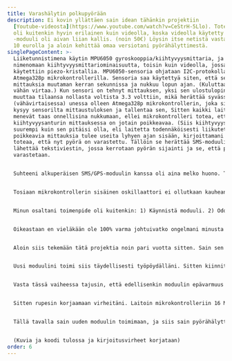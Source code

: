 ```yaml
---
title: Varashälytin polkupyörään
description: Ei kovin yllättäen sain idean tähänkin projektiin
  [Youtube-videosta](https://www.youtube.com/watch?v=CeStrH-5Llo). Toteutukseni
  oli kuitenkin hyvin erilainen kuin videolla, koska videolla käytetty SMS/GPS
  -moduuli oli aivan liian kallis. (noin 50€) Löysin itse netistä vastaavan noin
  10 eurolla ja aloin kehittää omaa versiotani pyörähälyttimestä.
singlePageContent: >-
  Liiketunnistimena käytin MPU6050 gyroskooppia/kiihtyvyysmittaria, ja siitä
  nimenomaan kiihtyvyysmittariominaisuutta, toisin kuin videolla, jossa
  käytettiin piezo-kristallia. MPU6050-sensoria ohjataan I2C-protokollalla
  Atmega328p mikrokontrollerilla. Sensoria saa käytettyä siten, että se tekee
  mittauksia muutaman kerran sekunnissa ja nukkuu lopun ajan. (Kuluttaa hyvin
  vähän virtaa.) Kun sensori on tehnyt mittauksen, yksi sen ulostulopinneistä
  muuttaa tilaansa nollasta voltista 3.3 volttiin, mikä herättää syvässä
  (vähävirtaisessa) unessa olleen Atmega328p mikrokontrollerin, joka sitten
  kysyy sensorilta mittaustuloksen ja tallentaa sen, Sitten kaikki laitteet
  menevät taas onnellisina nukkumaan, ellei mikrokontrolleri totea, että
  kiihtyvyysanturin mittauksessa on jotain poikkeavaa. (Siis kiihtyvyys on
  suurempi kuin sen pitäisi olla, eli laitetta todennäköisesti liikutetaan) Jos
  poikkeavia mittauksia tulee useita lyhyen ajan sisään, kirjoittamani ohjelma
  toteaa, että nyt pyörä on varastettu. Tällöin se herättää SMS-moduulin, joka
  lähettää tekstiviestin, jossa kerrotaan pyörän sijainti ja se, että pyörää
  varastetaan.


  Suhteeni alkuperäisen SMS/GPS-moduulin kanssa oli aina melko huono. Toisin sanottuna joko minä en osannut käyttää sitä hyvin tai sitten se oli huono. Sen toimivuus oli nimittäin aina melko epävarmaa. Moduulin kanssa jutellaan AT-komennoin tietyllä "baud-ratella" UART-kommunikaatiolla. A sanassa UART tulee sanasta asynchronous, mikä tässä tapauksessa tarkoittaa, että ei ole erikseen tahdistussignaalia, joka kertoisi kommunikoiville laitteille millä nopeudella niiden kuuluisi jutella toisilleen. Tämä aiheutti minulle hieman harmaita hiuksia johtuen aikaisemmasta päätöksestäni. Olin siis päättänyt käyttää Atmega328p:tä ilman ulkoista 16 Mhz kristallia. Sen sijaan käytin mikrokontrollerin sisäistä 8 Mhz oskillaattoria. Syitä tähän oli ensinnäkin se, että halusin kokeilla mikrokontrolleria ilman ulkoista kristallia ja myös se, että mikrokontrollerin tiedoissa muistaakseni luki, että sitä ei kannattaisi käyttää kovin matalalla jännitteellä, jos käyttötaajuus on 16 Mhz. Lisäksi halusin laitteesta mahdollisimman pienen, joten halusin jättää kaiken ylimääräisen pois. Projektissa kytkin mikrokontrollerin suoraan LiPo-akkuun, jonka jännite voi tippua melko alas. Tästä olisi siis ehkä mahdollisesti voinut aiheutua ongelmia. Siispä päätin käyttää Atmegan sisäistä oskillaattoria. (Jälkeenpäin ajateltuna tästä aiheutui paljon enemmän päänvaivaa kuin siitä että olisin vain kolvannut 16 Mhz kristallioskillaattorin kiinni mikrokontrolleriin.)


  Tosiaan mikrokontrollerin sisäinen oskillaattori ei ollutkaan kauhean tarkka. Toki tiesin tämän mikrokontrollerin datasheetin perusteella mutta ajattelin että se olisi tarpeeksi tarkka. No, kommunikointi SMS-moduulin kanssa oli aina melko epävarmaa, ja tämä on varmaan osasyy siihen. SMS-moduulissa oli sellainen ominaisuus, että kun se käynnistyy, se tunnistaa automaagisesti millä baud ratella sille puhutaan. Tämän pitäisi kai olla hyvin yksinkertainen toimenpide: 1) Käynnistä moduuli. 2) Lähetä "AT", johon moduuli vastaa "OK". 


  Minun osaltani toimenpide oli kuitenkin: 1) Käynnistä moduuli. 2) Odota jokin tietty aika, joka on selvinnyt monien testauksien kautta. Jos odotat liian kauan, mikään ei toimi. Jos odotat liian vähän aikaa, mikään ei toimi. 3) Spämmää moduulille "AT", kunnes se toivottavasti vastaa "OK".


  Oikeastaan en vieläkään ole 100% varma johtuivatko ongelmani minusta vai moduulista. Muistaakseni minulla nimittäin oli moduulin kanssa ongelmia myös silloin, kun testailin sitä sellaisen laitteen kanssa, jonka oskillaattori oli tarkka. Tämän takia en myöskään koskaan tarkistanut, voisiko ongelmani johtua minusta, vaan oletin aina, että 10€ Kiina-moduulissa on vain vähän tällaisia ominaisuuksia, jotka minun on kestettävä. Näin jälkeenpäin ajateltuna toimin aika tyhmästi. Olisin vain voinut laittaa mikrokontrolleriin tarkan 16 Mhz kristallioskillaattorin ja testata, jatkuvatko ongelmat. 


  Aloin siis tekemään tätä projektia noin pari vuotta sitten. Sain sen myös suurin piirtein toimivaksi, ja kiinnitin sen pyörääni, jossa se myös oli kiinni ainakin vuoden. Jossain vaiheessa se kuitenkin lakkasi toimimasta. Tässä vaiheessa minulla meni hermot ja tilasin uuden SMS-moduulin. Tällä kertaa tilasin moduulin, joka oli vielä halvempi, mutta siinä ei ollut GPS-ominaisuutta, vaan ajattelin saavani sijainnin tarpeeksi tarkasti matkapuhelinsignaalin avulla. Alkuperäisen moduulin GPS-signaalin toimivuus oli myös välillä vähän epävarma, eikä se esim. sisätiloissa usein löytänyt signaalia. Uusi moduuli saapui ja se vaikutti lähes täydelliseltä. Testatessani laitetta työpöydällä se vastasi AT-komentooni heti OK. (Sain tästä paljon mielihyvää tapeltuani useita tunteja vanhan moduulin kanssa.) Sijaintitiennon saaminen osoittautui vaikeammaksi kuin oletin. Onneksi moduulilla pystyy käyttämään myös nettiä, koska minun piti lopulta käyttää Googlen Geolocation API:a, jonne moduuli lähettää tiedot lähellä olevista matkapuhelintorneista, ja Google sitten kertoo moduulin sijainnin. Valitettavasti vaikka kuinka yritin, tällä tavalla paikannuksen tarkkuus jää melko heikoksi. Sijainti on ollut pahimmillaan noin 500 metriä pielessä. Ajattelin että se on kuitenkin parempi kuin ei mitään. Lisäksi tilasin myös uuden GPS-moduulin, jonka ehkä joskus jaksan laittaa kiinni hälyttimeen.


  Uusi moduulini toimi siis täydellisesti työpöydälläni. Sitten kiinnitin sen pyörähälyttimeen ja YLLÄTYS, mikään ei toimi enää. :)


  Vasta tässä vaiheessa tajusin, että edellisenkin moduulin epävarmuus ei välttämättä johtunutkaan itse moduulista, vaan minun virheistäni. En kuitenkaan enää kiinnittänyt vanhaa moduulia sensoriin johtuen muutamasta eri syystä: a) En jaksanut uudestaan kovalla vaivalla kolvata toista moduulia irti ja laittaa toisen moduulin kiinni. b) Olin tapellut vanhan moduulin kanssa niin paljon että saatuani sen irti tungin sen lipaston pohjalle enkä halua nähdä sitä enää koskaan.


  Sitten rupesin korjaamaan virheitäni. Laitoin mikrokontrolleriin 16 Mhz kristallioskillaattorin. Tämän lisäksi jossain vaiheessa vaihdoin myös transistorin, jolla kytkin SMS-moduulin päälle ja pois, koska epäilin, että jännite tippuu sen yli liikaa. (Itse asiassa en nyt ole täysin varma vaihdoinko transistorin ennen vai sen jälkeen kun vaihdoin moduulin, mutta joka tapauksessa tein vaihdon.) Alun perin kytkin moduulin päälle ja pois 2N2907 PNP-transistorilla. PNP-transistorin avulla ns. "[High side switching](https://www.baldengineer.com/low-side-vs-high-side-transistor-switch.html)" oli mahdollista. Kuitenkin jossain vaiheessa aloin epäilemään, että moduulini saattta joskus hetkellisesti vaatia paljonkin virtaa, ja tällöin valitsemani transistori ei ollut riittävän vahva. Tämäkin olisi voinut mahdollisesti olla syynä laitteen epävarmaan toimintaan. Minulla ei kuitenkaan ollut parempaa PNP-transistoria tai muuta vastaavaa transistoria. Päädyin sitten lopulta käyttämään N-kanavan MOSFET:tia. Tämä ei ole optimaalinen ratkaisu, koska tällöin SMS-moduulin ja mikrokontrollerin maa-potentiaali voi olla hieman eri. Lisäksi tällöin moduuliin on koko ajan kytketty virta. Tästä ei kuitenkaan mielestäni toivottavasti pitäisi aiheutua ongelmaa, koska varmistin, että virtaa ei mitenkään pääse kulkemaan moduuliin kytkettyjen UART-dataliitäntöjen kautta maahan, kun moduulissa ei ole virtaa. Siis, kun mikrokontrolleri kytkee moduulin virran pois, se myös vaihtaa molemmat moduulin ja mikrokontrollerin väliset datapinit sisääntulopineiksi, jolloin niiden läpi ei pitäisi kulkea virtaa. 


  Tällä tavalla sain uuden moduulin toimimaan, ja siis sain pyörähälyttimeni taas kuntoon. Hälyttimen akkukestoon olen aika tyytyväinen. Hälyttimessä on siis pieni noin 300 mAh LiPo-akku, jota jouduin lataamaan noin muutaman kuukauden välein, kun pyöräni seisoi joka arkipäivä koulun edessä useita tunteja. Hälytin osaa muuten mitata akun jännitteen käyttämällä yhtä Atmega328p:n analogisista pineistä. Mikrokontrollerin voi ohjelmoida tekemään analogiset mittaukset suhteessa sen sisäiseen käyttöjännitteestä riippumattomaan vakiojännitteeseen, jolloin onnistuu käyttöjännitteen (akun) mittaaminen. Hälytin ilmoittaa jännitteen pienen ledin avulla aina, kun se laitetaan päälle ja lisäksi tekstiviestillä, kun se hälyttää.


  (Kuvia ja koodi tulossa ja kirjoitusvirheet korjataan)
order: 6
---
```

